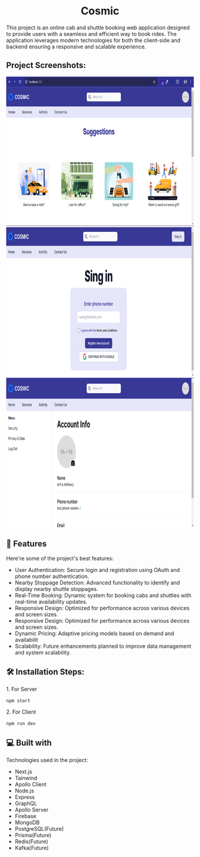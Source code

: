 <h1 align="center" id="title">Cosmic</h1>

<p id="description">This project is an online cab and shuttle booking web application designed to provide users with a seamless and efficient way to book rides. The application leverages modern technologies for both the client-side and backend ensuring a responsive and scalable experience.</p>

<h2>Project Screenshots:</h2>

<img src="https://github.com/Ari122003/cosmic/blob/master/Docs/Screenshot%202024-08-09%20180206.png" alt="project-screenshot" width="800" height="400/">

<img src="https://github.com/Ari122003/cosmic/blob/master/Docs/Screenshot%202024-08-09%20180234.png" alt="project-screenshot" width="800" height="400/">

<img src="https://github.com/Ari122003/cosmic/blob/master/Docs/Screenshot%202024-08-09%20180218.png" alt="project-screenshot" width="800" height="400/">

<h2>🧐 Features</h2>

Here're some of the project's best features:

- User Authentication: Secure login and registration using OAuth and phone number authentication.
- Nearby Stoppage Detection: Advanced functionality to identify and display nearby shuttle stoppages.
- Real-Time Booking: Dynamic system for booking cabs and shuttles with real-time availability updates.
- Responsive Design: Optimized for performance across various devices and screen sizes.
- Responsive Design: Optimized for performance across various devices and screen sizes.
- Dynamic Pricing: Adaptive pricing models based on demand and availabilit
- Scalability: Future enhancements planned to improve data management and system scalability.

<h2>🛠️ Installation Steps:</h2>

<p>1. For Server</p>

```
npm start
```

<p>2. For Client</p>

```
npm run dev
```

<h2>💻 Built with</h2>

Technologies used in the project:

- Next.js
- Tainwind
- Apollo Client
- Node.js
- Express
- GraphQL
- Apollo Server
- Firebase
- MongoDB
- PostgreSQL(Future)
- Prisma(Future)
- Redis(Future)
- Kafka(Future)
